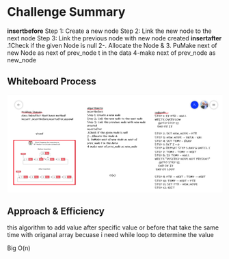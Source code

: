 # Challenge Summary
<!-- Description of the challenge -->
**insertbefore**
Step 1: Create a new node
Step 2: Link the new node to the next node
Step 3: Link the previous node with new node created
**insertafter**
.1Check if the given Node is null 
2-. Allocate the Node &
3. PuMake next of new Node as next of prev_node t in the data
4-make next of prev_node as new_node
## Whiteboard Process
<!-- Embedded whiteboard image -->
![pord](./code6.png)
## Approach & Efficiency
<!-- What approach did you take? Why? What is the Big O space/time for this approach? -->
this algorithm to add value after specific value or before that take the same time with origanal array becuase i need while loop to determine the value


 Big O(n)



